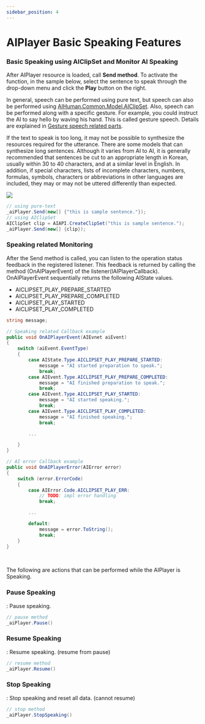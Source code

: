 ```yaml
---
sidebar_position: 4
---
```


# AIPlayer Basic Speaking Features

### Basic Speaking using AIClipSet and Monitor AI Speaking

After AIPlayer resource is loaded, call **Send method**. To activate the function, in the sample below, select the sentence to speak through the drop-down menu and click the **Play** button on the right.

In general, speech can be performed using pure text, but speech can also be performed using [AIHuman.Common.Model.AIClipSet](#main-class-apis). Also, speech can be performed along with a specific gesture. For example, you could instruct the AI to say hello by waving his hand. This is called gesture speech. Details are explained in [Gesture speech related parts](#main-class-apis).

If the text to speak is too long, it may not be possible to synthesize the resources required for the utterance. There are some models that can synthesize long sentences. Although it varies from AI to AI, it is generally recommended that sentences be cut to an appropriate length in Korean, usually within 30 to 40 characters, and at a similar level in English. In addition, if special characters, lists of incomplete characters, numbers, formulas, symbols, characters or abbreviations in other languages are included, they may or may not be uttered differently than expected.

<img src="/img/aihuman/windows/speak_1.4.x.png" />

```csharp
// using pure-text
_aiPlayer.Send(new[] {"this is sample sentence."});
// using AIClipSet
AIClipSet clip = AIAPI.CreateClipSet("this is sample sentence.");
_aiPlayer.Send(new[] {clip});
```

### Speaking related Monitoring

After the Send method is called, you can listen to the operation status feedback in the registered listener. This feedback is returned by calling the method (OnAIPlayerEvent) of the listener(IAIPlayerCallback). OnAIPlayerEvent sequentially returns the following AIState values.

- AICLIPSET_PLAY_PREPARE_STARTED
- AICLIPSET_PLAY_PREPARE_COMPLETED
- AICLIPSET_PLAY_STARTED
- AICLIPSET_PLAY_COMPLETED

```csharp
string message;

// Speaking related Callback example
public void OnAIPlayerEvent(AIEvnet aiEvent)
{
    switch (aiEvent.EventType)
    {
        case AIState.Type.AICLIPSET_PLAY_PREPARE_STARTED:
            message = "AI started preparation to speak.";
            break;
        case AIEvent.Type.AICLIPSET_PLAY_PREPARE_COMPLETED:
            message = "AI finished preparation to speak.";
            break;
        case AIEvent.Type.AICLIPSET_PLAY_STARTED:
            message = "AI started speaking.";
            break;
        case AIEvent.Type.AICLIPSET_PLAY_COMPLETED:
            message = "AI finished speaking.";
            break;

        ...

    }
}

// AI error Callback example
public void OnAIPlayerError(AIError error)
{
    switch (error.ErrorCode)
    {
        case AIError.Code.AICLIPSET_PLAY_ERR:
            // TODO: impl error handling
            break;

        ...

        default:
            message = error.ToString();
            break;
    }
}
```

<br/>

The following are actions that can be performed while the AIPlayer is Speaking.

### Pause Speaking

: Pause speaking.

```csharp
// pause method
_aiPlayer.Pause()
```

### Resume Speaking

: Resume speaking. (resume from pause)

```csharp
// resume method
_aiPlayer.Resume()
```

### Stop Speaking

: Stop speaking and reset all data. (cannot resume)

```csharp
// stop method
_aiPlayer.StopSpeaking()
```
